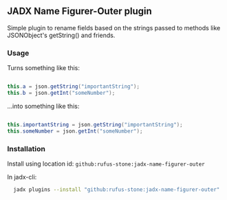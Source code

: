 
## JADX Name Figurer-Outer plugin

Simple plugin to rename fields based on the strings passed to methods like JSONObject's getString() and friends.

### Usage

Turns something like this:

```java

this.a = json.getString("importantString");
this.b = json.getInt("someNumber");

```

...into something like this:

```java

this.importantString = json.getString("importantString");
this.someNumber = json.getInt("someNumber");

```

### Installation

Install using location id: `github:rufus-stone:jadx-name-figurer-outer`

In jadx-cli:
```bash
  jadx plugins --install "github:rufus-stone:jadx-name-figurer-outer"
```

